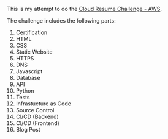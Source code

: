 This is my attempt to do the [Cloud Resume Challenge - AWS](https://cloudresumechallenge.dev/docs/the-challenge/aws/).  

The challenge includes the following parts:  

1. Certification  
2. HTML  
3. CSS  
4. Static Website  
5. HTTPS  
6. DNS  
7. Javascript  
8. Database  
9. API  
10. Python  
11. Tests  
12. Infrastucture as Code  
13. Source Control  
14. CI/CD (Backend)  
15. CI/CD (Frontend)  
16. Blog Post  
